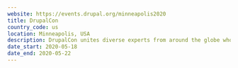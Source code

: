 ```yaml
---
website: https://events.drupal.org/minneapolis2020
title: DrupalCon
country_code: us
location: Minneapolis, USA
description: DrupalCon unites diverse experts from around the globe who create ambitious digital experiences.
date_start: 2020-05-18
date_end: 2020-05-22
---
```

